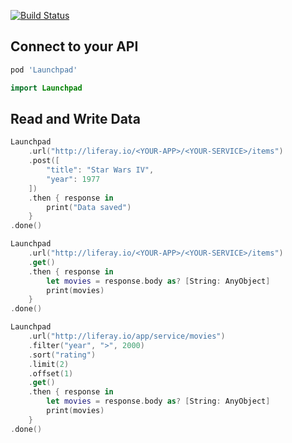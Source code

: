 [![Build Status](https://travis-ci.org/launchpad-project/api.swift.svg?branch=master)](https://travis-ci.org/launchpad-project/api.swift)

## Connect to your API

```ruby
pod 'Launchpad'
```

```swift
import Launchpad
```

## Read and Write Data

```swift
Launchpad
	.url("http://liferay.io/<YOUR-APP>/<YOUR-SERVICE>/items")
	.post([
		"title": "Star Wars IV",
		"year": 1977
	])
	.then { response in
		print("Data saved")
	}
.done()
```

```swift
Launchpad
	.url("http://liferay.io/<YOUR-APP>/<YOUR-SERVICE>/items")
	.get()
	.then { response in
		let movies = response.body as? [String: AnyObject]
		print(movies)
	}
.done()
```

```swift
Launchpad
	.url("http://liferay.io/app/service/movies")
	.filter("year", ">", 2000)
	.sort("rating")
	.limit(2)
	.offset(1)
	.get()
	.then { response in
		let movies = response.body as? [String: AnyObject]
		print(movies)
	}
.done()
```
